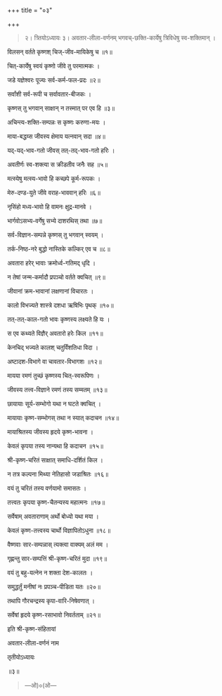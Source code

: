 +++
title = "०३"

+++

> २। 
त्र्तियोऽध्यायः
> ३। 
अवतार-लीला-वर्णनम्
भगवच्-छक्ति-कार्येषु त्रिविधेषु स्व-शक्तिमान् ।

विलसन् वर्तते कृष्णश् चिज्-जीव-मायिकेषु च ॥१॥

चित्-कार्येषु स्वयं कृष्णो जीवे तु परमात्मकः ।

जडे यज्ञेश्वरः पूज्यः सर्व-कर्म-फल-प्रदः ॥२॥

सर्वांशी सर्व-रूपी च सर्वावतार-बीजकः ।

कृष्णस् तु भगवान् साक्षान् न तस्मात् पर एव हि ॥३॥

अचिन्त्य-शक्ति-सम्पन्नः स कृष्णः करुणा-मयः ।

माया-बद्धय्स जीवस्य क्षेमाय यत्नवान् सदा ॥४॥

यद्-यद्-भाव-गतो जीवस् तत्-तद्-भाव-गतो हरिः ।

अवतीर्णः स्व-शक्त्या स क्रीडतीव जनैः सह ॥५॥

मत्स्येषु मत्स्य-भावो हि कच्छपे कूर्म-रूपकः ।

मेरु-दण्ड-युते जीवे वराह-भाववान् हरिः ॥६॥

नृसिंहो मध्य-भावो हि वामनः क्षुद्र-मानवे ।

भार्गवोऽसभ्य-वर्गेषु सभ्ये दाशरथिस् तथा ॥७॥

सर्व-विज्ञान-सम्पन्ने कृष्णस् तु भगवान् स्वयम् ।

तर्क-निष्ठ-नरे बुद्धो नास्तिके कल्किर् एव च ॥८॥

अवतारा हरेर् भावाः क्रमोर्ध्व-गतिमद् धृदि ।

न तेषां जन्म-कर्मादौ प्रपञ्चो वर्तते क्वचित् ॥९॥

जीवानां क्रम-भावानां लक्षणानां विचारतः ।

कालो विभज्यते शास्त्रे दशधा ऋषिभिः पृथक् ॥१०॥

तत्-तत्-काल-गतो भावः कृष्णस्य लक्ष्यते हि यः ।

स एव कथ्यते विज्ञैर् अवतारो हरेः किल ॥११॥

केनचिद् भज्यते कालश् चतुर्विंशतिधा विदा ।

अष्टादश-विभागे वा चावतार-विभागशः ॥१२॥

मायया रमणं तुच्छं कृष्णस्य चित्-स्वरूपिणः ।

जीवस्य तत्त्व-विज्ञाने रमणं तस्य सम्मतम् ॥१३॥

छायायाः सूर्य-सम्भोगो यथा न घटते क्वचित् ।

मायायाः कृष्ण-सम्भोगस् तथा न स्यात् कदाचन ॥१४॥

मायाश्रितस्य जीवस्य हृदये कृष्ण-भावना ।

केवलं कृपया तस्य नान्यथा हि कदाचन ॥१५॥

श्री-कृष्ण-चरितं साक्षात् समाधि-दर्शितं किल ।

न तत्र कल्पना मिथ्या नेतिहासो जडाश्रितः ॥१६॥

वयं तु चरितं तस्य वर्णयामो समासतः ।

तत्त्वतः कृपया कृष्ण-चैतन्यस्य महात्मनः ॥१७॥

सर्वेषाम् अवताराणाम् अर्थो बोध्यो यथा मया ।

केवलं कृष्ण-तत्त्वस्य चार्थो विज्ञापितोऽधुना ॥१८॥

वैष्णवाः सार-सम्पन्नास् त्यक्त्वा वाक्यम् अलं मम ।

गृह्णन्तु सार-सम्पत्तिं श्री-कृष्ण-चरितं मुदा ॥१९॥

वयं तु बहु-यत्नेन न शक्ता देश-कालतः ।

समुद्धर्तुं मनीषां नः प्रपञ्च-पीडिता यतः ॥२०॥

तथापि गौरचन्द्रस्य कृपा-वारि-निषेवणात् ।

सर्वेषां हृदये कृष्ण-रसाभावो निवर्तताम् ॥२१॥

इति श्री-कृष्ण-संहितायां 

अवतार-लीला-वर्णनं नाम 

तृतीयोऽध्यायः

॥३॥
> —ओ)०(ओ—
